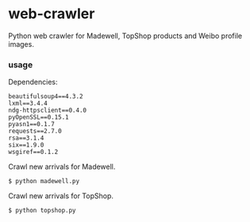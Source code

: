 # web-crawler
Python web crawler for Madewell, TopShop products and Weibo profile images.

### usage

Dependencies:
```
beautifulsoup4==4.3.2
lxml==3.4.4
ndg-httpsclient==0.4.0
pyOpenSSL==0.15.1
pyasn1==0.1.7
requests==2.7.0
rsa==3.1.4
six==1.9.0
wsgiref==0.1.2
```

Crawl new arrivals for Madewell.
```
$ python madewell.py
```

Crawl new arrivals for TopShop.
```
$ python topshop.py
```
